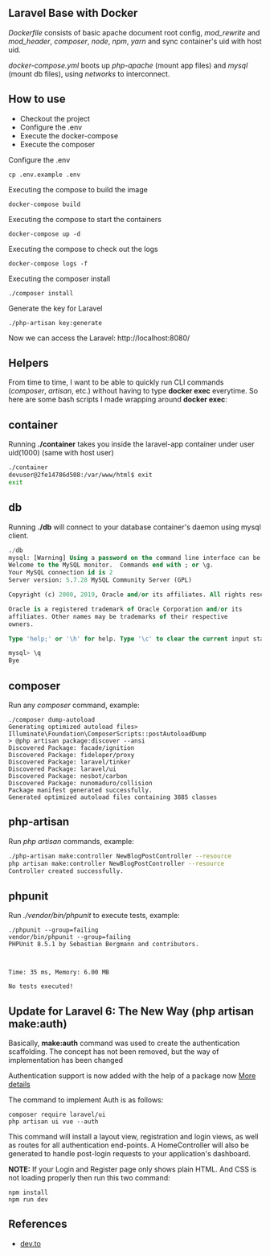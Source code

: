 ## Laravel Base with Docker

*Dockerfile* consists of basic apache document root config, *mod_rewrite* and *mod_header*, *composer*, *node*, *npm*, *yarn* and sync container's uid with host uid.

*docker-compose.yml* boots up *php-apache* (mount app files) and *mysql* (mount db files), using *networks* to interconnect.

## How to use
- Checkout the project 
- Configure the .env
- Execute the docker-compose
- Execute the composer

Configure the .env
```
cp .env.example .env
```

Executing the compose to build the image 
```
docker-compose build
```

Executing the compose to start the containers
```
docker-compose up -d
```

Executing the compose to check out the logs
```
docker-compose logs -f
```

Executing the composer install 
```
./composer install
```

Generate the key for Laravel
```
./php-artisan key:generate
```

Now we can access the Laravel: http://localhost:8080/

## Helpers 

From time to time, I want to be able to quickly run CLI commands (*composer*, *artisan*, etc.) without having to type **docker exec** everytime. So here are some bash scripts I made wrapping around **docker exec**:

## container

Running **./container** takes you inside the laravel-app container under user uid(1000) (same with host user)

```bash
./container 
devuser@2fe14786d508:/var/www/html$ exit
exit
```

## db 

Running **./db** will connect to your database container's daemon using mysql client.

```sql
./db
mysql: [Warning] Using a password on the command line interface can be insecure.
Welcome to the MySQL monitor.  Commands end with ; or \g.
Your MySQL connection id is 2
Server version: 5.7.28 MySQL Community Server (GPL)

Copyright (c) 2000, 2019, Oracle and/or its affiliates. All rights reserved.

Oracle is a registered trademark of Oracle Corporation and/or its
affiliates. Other names may be trademarks of their respective
owners.

Type 'help;' or '\h' for help. Type '\c' to clear the current input statement.

mysql> \q
Bye
```

## composer

Run any *composer* command, example:
```
./composer dump-autoload
Generating optimized autoload files> Illuminate\Foundation\ComposerScripts::postAutoloadDump
> @php artisan package:discover --ansi
Discovered Package: facade/ignition
Discovered Package: fideloper/proxy
Discovered Package: laravel/tinker
Discovered Package: laravel/ui
Discovered Package: nesbot/carbon
Discovered Package: nunomaduro/collision
Package manifest generated successfully.
Generated optimized autoload files containing 3885 classes
```

## php-artisan

Run *php artisan* commands, example:
```bash
./php-artisan make:controller NewBlogPostController --resource
php artisan make:controller NewBlogPostController --resource
Controller created successfully.
```

## phpunit

Run *./vendor/bin/phpunit* to execute tests, example:
```
./phpunit --group=failing
vendor/bin/phpunit --group=failing
PHPUnit 8.5.1 by Sebastian Bergmann and contributors.



Time: 35 ms, Memory: 6.00 MB

No tests executed!
```


## Update for Laravel 6: The New Way (php artisan make:auth)

Basically, **make:auth** command was used to create the authentication scaffolding. The concept has not been removed, but the way of implementation has been changed

Authentication support is now added with the help of a package now [More details](https://laravel.com/docs/6.x/authentication)

The command to implement Auth is as follows:

```
composer require laravel/ui
php artisan ui vue --auth
```

This command will install a layout view, registration and login views, as well as routes for all authentication end-points. A HomeController will also be generated to handle post-login requests to your application's dashboard.

**NOTE:** If your Login and Register page only shows plain HTML. And CSS is not loading properly then run this two command:
```
npm install
npm run dev
```

## References
- [dev.to](https://dev.to/veevidify/docker-compose-up-your-entire-laravel-apache-mysql-development-environment-45ea)
